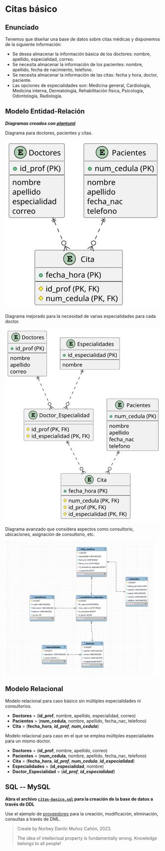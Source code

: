 # Citas básico

## Enunciado

Tenemos que diseñar una base de datos sobre citas médicas y disponemos de la siguiente información:

- Se desea almacenar la información básica de los doctores: nombre, apellido, especialidad, correo.
- Se necesita almacenar la información de los pacientes: nombre, apellido, fecha de nacimiento, telefono.
- Se necesita almacenar la información de las citas: fecha y hora, doctor, paciente.
- Las opciones de especialidades son: Medicina general, Cardiología, Medicina interna, Dermatología, Rehabilitación física, Psicología, Odontología, Radiología.

## Modelo Entidad-Relación

<!--
```  
@startuml diagrama-er.svg
entity "Doctores" as doctores {
  + id_prof (PK)
  --
  nombre
  apellido
  especialidad
  correo
}

entity "Pacientes" as pacientes {
  + num_cedula (PK)
  --
  nombre
  apellido
  fecha_nac
  telefono
}

entity "Cita" as cita {
  + fecha_hora (PK)
  --
  # id_prof (PK, FK)
  # num_cedula (PK, FK)
}

doctores ||..o{ cita
pacientes ||..o{ cita
@enduml
```

```
@startuml diagrama-er-e.svg
entity "Doctores" as doctores {
  + id_prof (PK)
  --
  nombre
  apellido
  correo
}

entity "Pacientes" as pacientes {
  + num_cedula (PK)
  --
  nombre
  apellido
  fecha_nac
  telefono
}

entity "Cita" as cita {
  + fecha_hora (PK)
  --
  # num_cedula (PK, FK)
  # id_prof (PK, FK)
  # id_especialidad (PK, FK)
}

entity "Especialidades" as especialidades {
  + id_especialidad (PK)
  --
  nombre
}

entity "Doctor_Especialidad" as doctor_especialidad {
  # id_prof (PK, FK)
  # id_especialidad (PK, FK)
}

pacientes ||..o{ cita
doctores ||..o{ doctor_especialidad
especialidades ||..o{ doctor_especialidad
doctor_especialidad ||..o{ cita
@enduml
```
-->

***Diagramas creados con [plantuml](https://plantuml.com)***

Diagrama para doctores, pacientes y citas.

![](diagrama-er.svg)

Diagrama mejorado para la necesidad de varias especialidades para cada doctor.

![](diagrama-er-e.svg)

Diagrama avanzado que considera aspectos como consultorio, ubicaciones, asignación de consultorio, etc.

![](MER.png)

## Modelo Relacional

Modelo relacional para caso básico sin múltiples especialidades ni consultorios. 

- **Doctores** = (**id_prof**, nombre, apellido, especialidad, correo)
- **Pacientes** = (**num_cedula**, nombre, apellido, fecha_nac, telefono)
- **Cita** = (**fecha_hora**, ***id_prof***, ***num_cedula***)

Modelo relacional para caso en el que se emplea múltiples especialiades para un mismo doctor.

- **Doctores** = (**id_prof**, nombre, apellido, correo)
- **Pacientes** = (**num_cedula**, nombre, apellido, fecha_nac, telefono)
- **Cita** = (**fecha_hora**, ***id_prof***, ***num_cedula***, ***id_especialidad***)
- **Especialidades** = (**id_especialidad**, nombre)
- **Doctor_Especialidad** = (***id_prof***, ***id_especialidad***)

## SQL -- MySQL

**Abra el archivo [`citas-basico.sql`](citas-basico.sql) para la creación de la base de datos a través de DDL**

Use el ejemplo de [proveedores](https://github.com/norbeydanilo/database-exercises/tree/main/proveedores-intro) para la creación, modificación, eliminación, consultas a través de DML.

> Create by Norbey Danilo Muñoz Cañón, 2023.
>
> The idea of ​​intellectual property is fundamentally wrong. Knowledge belongs to all people!